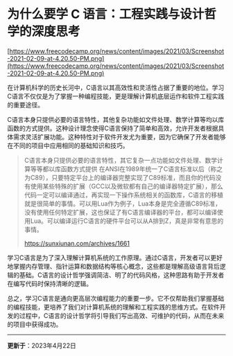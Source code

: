 # 为什么要学 C 语言：工程实践与设计哲学的深度思考

[https://www.freecodecamp.org/news/content/images/2021/03/Screenshot-2021-02-09-at-4.20.50-PM.png](https://www.freecodecamp.org/news/content/images/2021/03/Screenshot-2021-02-09-at-4.20.50-PM.png) 


在计算机科学的历史长河中，C语言以其高效性和灵活性占据了重要的地位。学习C语言不仅仅是为了掌握一种编程技能，更是理解计算机底层运作和软件工程实践的重要途径。

C语言本身只提供必要的语言特性，其他复杂功能如文件处理、数学计算等均以库函数的方式提供。这种设计理念使得C语言保持了简单和高效，允许开发者根据具体需求灵活扩展功能。这种特性对于软件开发尤为重要，因为它确保了开发者能够在不同的项目中应用相同的基础知识和技巧。


> C语言本身只提供必要的语言特性，其它复杂一点功能如文件处理、数学计算等等都以库函数方式提供
> 在ANSI在1989年统一了C语言标准以后（称之为C89），只要特定平台上的编译器完整实现了C89标准，而且你的代码没有使用某些特殊的扩展（GCC以及微软都有自己的编译器特定扩展），那么代码一定可以编译通过，再实现一下操作系统相关的函数库，C语言的移植就是很简单的事情。可以用Lua作为例子，Lua本身是完全遵循C89标准，没有使用任何特定扩展，这也保证了有C语言编译器的平台，都可以编译使用Lua。可以编译运行C语言的硬件平台可以从A排到Z，真是非常有意思的事情。
>  
> https://sunxiunan.com/archives/1661


学习C语言是为了深入理解计算机系统的工作原理。通过C语言，开发者可以更好地掌握内存管理、指针运算和数据结构等核心概念，这些都是理解高级语言背后逻辑的基础。C语言的设计哲学强调简洁、明了的代码风格，这种思路有助于开发者在编写代码时保持清晰的逻辑。

总之，学习C语言是通向更高层次编程能力的重要一步。它不仅帮助我们掌握基础的编程技能，更培养了我们对计算机系统的理解和工程实践的思维方式。在软件开发的过程中，C语言的设计哲学将引导我们写出高效、可维护的代码，从而在未来的项目中获得成功。


---
**更新于**：2023年4月22日